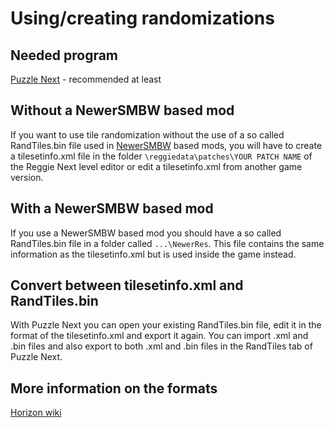 # Using/creating randomizations

## Needed program
[Puzzle Next](https://github.com/N-I-N-0/Puzzle-Next) - recommended at least

## Without a NewerSMBW based mod
If you want to use tile randomization without the use of a so called RandTiles.bin file used in [NewerSMBW](https://newerteam.com/wii/) based mods, you will have to create a tilesetinfo.xml file in the folder `\reggiedata\patches\YOUR PATCH NAME` of the Reggie Next level editor or edit a tilesetinfo.xml from another game version.

## With a NewerSMBW based mod
If you use a NewerSMBW based mod you should have a so called RandTiles.bin file in a folder called `...\NewerRes`. This file contains the same information as the tilesetinfo.xml but is used inside the game instead.

## Convert between tilesetinfo.xml and RandTiles.bin
With Puzzle Next you can open your existing RandTiles.bin file, edit it in the format of the tilesetinfo.xml and export it again. You can import .xml and .bin files and also export to both .xml and .bin files in the RandTiles tab of Puzzle Next.

## More information on the formats
[Horizon wiki](https://horizon.miraheze.org/wiki/Tile_Randomization)
